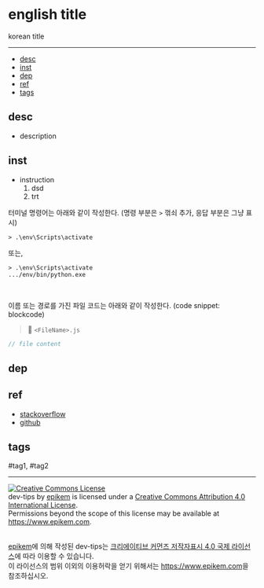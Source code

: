 # english title

korean title

--------------------------


- [desc](#desc)
- [inst](#inst)
- [dep](#dep)
- [ref](#ref)
- [tags](#tags)
 
## desc
- description

## inst
- instruction
  1. dsd
  2. trt

터미널 명령어는 아래와 같이 작성한다. 
(명령 부분은 `>` 꺾쇠 추가, 응답 부분은 그냥 표시)

`> .\env\Scripts\activate`

또는,

```
> .\env\Scripts\activate
.../env/bin/python.exe
```

<br/>


이름 또는 경로를 가진 파일 코드는 아래와 같이 작성한다. (code snippet: blockcode)
> 📂 `<FileName>.js`
```js
// file content
```


## dep

## ref
  - [stackoverflow](https://stackoverflow.com/questions/)
  - [github](https://github.com/Epikem)

## tags
  #tag1, #tag2



--------------------------


<!-- license start -->

<a rel="license" href="http://creativecommons.org/licenses/by/4.0/"><img alt="Creative Commons License" style="border-width:0" src="https://i.creativecommons.org/l/by/4.0/88x31.png" /></a>
<br /><span xmlns:dct="http://purl.org/dc/terms/" property="dct:title">dev-tips</span> by <a xmlns:cc="http://creativecommons.org/ns#" href="https://www.github.com/epikem/dev-tips" property="cc:attributionName" rel="cc:attributionURL">epikem</a> is licensed under a <a rel="license" href="http://creativecommons.org/licenses/by/4.0/">Creative Commons Attribution 4.0 International License</a>.<br />Permissions beyond the scope of this license may be available at <a xmlns:cc="http://creativecommons.org/ns#" href="https://www.epikem.com" rel="cc:morePermissions">https://www.epikem.com</a>.

<br /><a xmlns:cc="http://creativecommons.org/ns#" href="https://www.github.com/epikem/dev-tips" property="cc:attributionName" rel="cc:attributionURL">epikem</a>에 의해 작성된 <span xmlns:dct="http://purl.org/dc/terms/" property="dct:title">dev-tips</span>는 <a rel="license" href="http://creativecommons.org/licenses/by/4.0/">크리에이티브 커먼즈 저작자표시 4.0 국제 라이선스</a>에 따라 이용할 수 있습니다.<br />이 라이선스의 범위 이외의 이용허락을 얻기 위해서는 <a xmlns:cc="http://creativecommons.org/ns#" href="https://www.epikem.com" rel="cc:morePermissions">https://www.epikem.com</a>을 참조하십시오.

<!-- license end -->